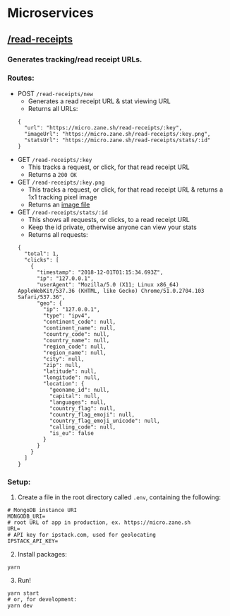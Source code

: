 # Microservices

## [/read-receipts](https://micro.zane.sh/read-receipts)

### Generates tracking/read receipt URLs.

### Routes:

- POST `/read-receipts/new`
  - Generates a read receipt URL & stat viewing URL
  - Returns all URLs:
  ```
  {
    "url": "https://micro.zane.sh/read-receipts/:key",
    "imageUrl": "https://micro.zane.sh/read-receipts/:key.png",
    "statsUrl": "https://micro.zane.sh/read-receipts/stats/:id"
  }
  ```
- GET `/read-receipts/:key`
  - This tracks a request, or click, for that read receipt URL
  - Returns a `200 OK`
- GET `/read-receipts/:key.png`
  - This tracks a request, or click, for that read receipt URL & returns a 1x1 tracking pixel image
  - Returns an [image file](https://raw.githubusercontent.com/zanedb/micro/master/static/pixel.png)
- GET `/read-receipts/stats/:id`
  - This shows all requests, or clicks, to a read receipt URL
  - Keep the id private, otherwise anyone can view your stats
  - Returns all requests:
  ```
  {
    "total": 1,
    "clicks": [
      {
        "timestamp": "2018-12-01T01:15:34.693Z",
        "ip": "127.0.0.1",
        "userAgent": "Mozilla/5.0 (X11; Linux x86_64) AppleWebKit/537.36 (KHTML, like Gecko) Chrome/51.0.2704.103 Safari/537.36",
        "geo": {
          "ip": "127.0.0.1",
          "type": "ipv4",
          "continent_code": null,
          "continent_name": null,
          "country_code": null,
          "country_name": null,
          "region_code": null,
          "region_name": null,
          "city": null,
          "zip": null,
          "latitude": null,
          "longitude": null,
          "location": {
            "geoname_id": null,
            "capital": null,
            "languages": null,
            "country_flag": null,
            "country_flag_emoji": null,
            "country_flag_emoji_unicode": null,
            "calling_code": null,
            "is_eu": false
          }
        }
      }
    ]
  }
  ```

### Setup:

1. Create a file in the root directory called `.env`, containing the following:

```
# MongoDB instance URI
MONGODB_URI=
# root URL of app in production, ex. https://micro.zane.sh
URL=
# API key for ipstack.com, used for geolocating
IPSTACK_API_KEY=
```

2. Install packages:

```
yarn
```

3. Run!

```
yarn start
# or, for development:
yarn dev
```
